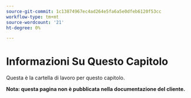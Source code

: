 ```yaml
---
source-git-commit: 1c13874967ec4ad264e5fa6a5e0dfeb6120f53cc
workflow-type: tm+mt
source-wordcount: '21'
ht-degree: 0%

---
```

# Informazioni Su Questo Capitolo

Questa è la cartella di lavoro per questo capitolo.

**Nota: questa pagina non è pubblicata nella documentazione del cliente.**
